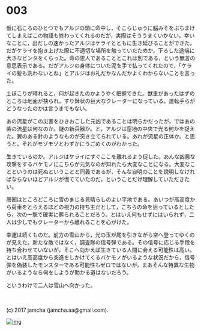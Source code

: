 # 003

仮に石ころのひとつでもアルジの頭に命中し，そこらじゅうに脳みそをぶちまけてしまえばこの物語も終わってくれるのだが，実際はそううまくいかない。幸いなことに，出だしの速かったアルジはケライとともに生き延びることができた。だがケライを抱き上げた際に不適切な場所を触っていたためか，下ろした途端に大きなビンタをくらった。命の恩人であることとこれは別である，という無言の意思表示である。だがアルジの身体についた泥を手で払ってくれたので，「ケライの髪も洗わないとね」とアルジはお礼だかなんだかよくわからないことを言った。  

土ぼこりが晴れると，何が起きたのかようやく把握できた。獣車があったはずのところは地面が抉られ，すり鉢状の巨大なクレーターになっている。運転手らがどうなったのかは言うまでもない。  

あの流星がこの災害をひきおこした元凶であることは明らかだったが，ではあの紫の流星は何なのか。謎の新兵器か。と，アルジは窪地の中央で光る何かを捉えた。翼のある針のようなものが突き立てられている。あれが流星の正体か。と思うと，それがモゾモゾとわずかにうごめくのがわかった。  

生きているのか。アルジはケライにすぐここを離れるよう促した。あんな凶悪な攻撃をするバケモノにこちらが元気なのが知れたら大変なことになる。大変なことというのは死ぬということと同義であるが，そんな自明のことを説明しなければならないほどアルジが慌てていたのだ，ということだけ理解していただきたい。  

周囲はところどころに雪のまじる見晴らしのよい平地である。あいつが高高度から荷車をとらえるほどの視力の持ち主だとして，こちらの命を狙っているとしたら，次の一撃で確実に葬られることだろう。とはいえ何もせずにはいられず，二人は少しでもクレーターから離れることを心がけた。  

幸運は続くものだ。前方の雪山から，光の玉が尾を引きながら空へ登ってゆくのが見えた。新たな敵ではなく，調査隊の信号弾である。その信号に応じる手段を持ち合わせていないが，そこへ向かえば生きている人間に会える可能性は高い。とはいえ高高度から突進をしかけてくるバケモノがいるような状況だから，信号弾を偽装したモンスターである可能性もゼロではないが，まあそんな特異な生物がいるようなら何をしようが助かる道はないだろう。  

というわけで二人は雪山へ向かった。  

<br>  
<br>  
(c) 2017 jamcha (jamcha.aa@gmail.com).  

[![img](http://i.creativecommons.org/l/by-nc-sa/4.0/88x31.png)](http://creativecommons.org/licenses/by-nc-sa/4.0/deed)